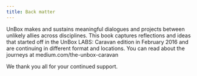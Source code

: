 ```yaml
---
title: Back matter
---
```


UnBox makes and sustains meaningful dialogues and projects between unlikely allies across disciplines. This book captures reflections and ideas that started off in the UnBox LABS: Caravan edition in February 2016 and are continuing in different format and locations. You can read about the journeys at medium.com/the-unbox-caravan

We thank you all for your continued support.